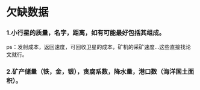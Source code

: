 # 欠缺数据  
### 1.小行星的质量，名字，距离，如有可能最好包括其组成。  
ps：发射成本，返回速度，可回收卫星的成本，矿机的采矿速度...这些直接找论文就行。  
### 2.矿产储量（铁，金，银），贪腐系数，降水量，港口数（海洋国土面积）。  
